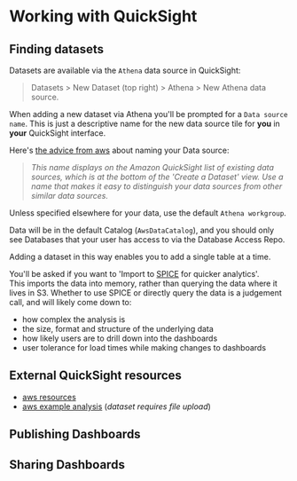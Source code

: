 # Working with QuickSight

## Finding datasets

Datasets are available via the `Athena` data source in QuickSight: 

>Datasets > New Dataset (top right) > Athena > New Athena data source.

When adding a new dataset via Athena you'll be prompted for a `Data source name`. 
This is just a descriptive name for the new data source tile for **you** in **your** QuickSight interface.

Here's [the advice from aws] about naming your Data source:
> _This name displays on the Amazon QuickSight list of existing data sources, which is at the bottom of the 'Create a Dataset' view. 
Use a name that makes it easy to distinguish your data sources from other similar data sources._

Unless specified elsewhere for your data, use the default `Athena workgroup`.

Data will be in the default Catalog (`AwsDataCatalog`), and you should only see Databases that your user has access to via the Database Access Repo.

Adding a dataset in this way enables you to add a single table at a time.

You'll be asked if you want to 'Import to [SPICE] for quicker analytics'.  
This imports the data into memory, rather than querying the data where it lives in S3. Whether to use SPICE or directly query the data is a judgement call, and will likely come down to: 
- how complex the analysis is
- the size, format and structure of the underlying data
- how likely users are to drill down into the dashboards
- user tolerance for load times while making changes to dashboards


## External QuickSight resources
- [aws resources]
- [aws example analysis] (_dataset requires file upload_)

## Publishing Dashboards

## Sharing Dashboards

<!-- External links -->

[the advice from aws]: https://docs.aws.amazon.com/quicksight/latest/user/create-a-data-source.html
[SPICE]: https://docs.aws.amazon.com/quicksight/latest/user/managing-spice-capacity.html
[aws resources]: https://aws.amazon.com/quicksight/resources/
[aws example analysis]: https://docs.aws.amazon.com/quicksight/latest/user/example-analysis.html